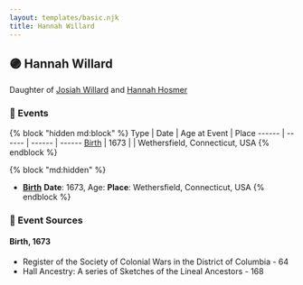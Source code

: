```yaml
---
layout: templates/basic.njk
title: Hannah Willard
---
```

## 🟣 Hannah Willard

Daughter of [Josiah Willard](/people/5/55775674) and [Hannah Hosmer](/people/7/74814464)

### 📆 Events

{% block "hidden md:block" %}
Type | Date | Age at Event | Place
------ | ------ | ------ | ------
[Birth](#event-event-2) | 1673 |  | Wethersfield, Connecticut, USA
{% endblock %}

{% block "md:hidden" %}
- **[Birth](#event-event-2)**
**Date**: 1673, Age:
**Place**: Wethersfield, Connecticut, USA
{% endblock %}

### 📰 Event Sources

#### <a id="event-event-2"></a> Birth, 1673
* Register of the Society of Colonial Wars in the District of Columbia  - 64
* Hall Ancestry: A series of Sketches of the Lineal Ancestors  - 168
